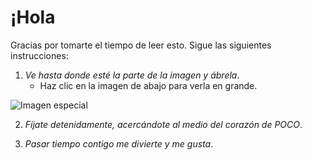 # ¡Hola 

Gracias por tomarte el tiempo de leer esto. Sigue las siguientes instrucciones:

1. *Ve hasta donde esté la parte de la imagen y ábrela*.
   - Haz clic en la imagen de abajo para verla en grande.
   
 ![Imagen especial](imagen.jpg)


2. *Fíjate detenidamente, acercándote al medio del corazón de POCO*.
  

3. *Pasar tiempo contigo me divierte y me gusta*.
  
